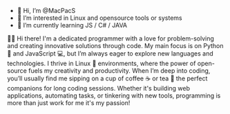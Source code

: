 - 👋 Hi, I’m @MacPacS
- 👀 I’m interested in Linux and opensource tools or systems
- 🌱 I’m currently learning JS / C# / JAVA

👨‍💻 Hi there! I'm a dedicated programmer with a love for problem-solving and creating innovative solutions through code. 
My main focus is on Python 🐍 and JavaScript 💻, but I’m always eager to explore new languages and technologies.
I thrive in Linux 🐧 environments, where the power of open-source fuels my creativity and productivity.
When I’m deep into coding, you’ll usually find me sipping on a cup of coffee ☕ or tea 🍵 the perfect companions for long coding sessions. 
Whether it's building web applications, automating tasks, or tinkering with new tools, programming is more than just work for me it's my passion!
